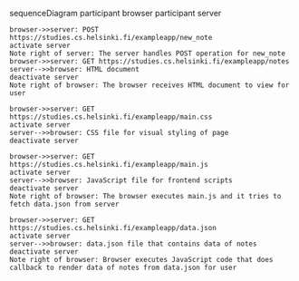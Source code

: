 sequenceDiagram
	participant browser
	participant server
	
	browser->>server: POST https://studies.cs.helsinki.fi/exampleapp/new_note 
	activate server
	Note right of server: The server handles POST operation for new_note
	browser->>server: GET https://studies.cs.helsinki.fi/exampleapp/notes
	server-->>browser: HTML document
	deactivate server
	Note right of browser: The browser receives HTML document to view for user
	
	browser->>server: GET https://studies.cs.helsinki.fi/exampleapp/main.css
	activate server
	server-->>browser: CSS file for visual styling of page
	deactivate server
	
	browser->>server: GET https://studies.cs.helsinki.fi/exampleapp/main.js
	activate server
	server-->>browser: JavaScript file for frontend scripts
	deactivate server
	Note right of browser: The browser executes main.js and it tries to fetch data.json from server
	
	browser->>server: GET https://studies.cs.helsinki.fi/exampleapp/data.json
	activate server
	server-->>browser: data.json file that contains data of notes
	deactivate server
	Note right of browser: Browser executes JavaScript code that does callback to render data of notes from data.json for user